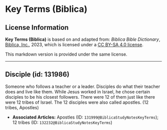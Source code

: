 # Key Terms (Biblica)

## License Information

**Key Terms (Biblica)** is based on and adapted from: _Biblica Bible Dictionary_, [Biblica, Inc.](https://www.biblica.com/), 2023, which is licensed under a [CC BY-SA 4.0 license](https://creativecommons.org/licenses/by-sa/4.0/legalcode.en).

This markdown version is provided under the same license.



--------------------------------

## Disciple (id: 131986)

Someone who follows a teacher or a leader. Disciples do what their teacher does and live like them. While Jesus worked in Israel, he chose certain disciples to be his closest followers. There were 12 of them just like there were 12 tribes of Israel. The 12 disciples were also called apostles. (12 tribes, Apostles)

* **Associated Articles:** Apostles (ID: `131999@BiblicaStudyNotesKeyTerms`); 12 tribes (ID: `132232@BiblicaStudyNotesKeyTerms`)

